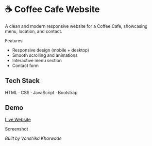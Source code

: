 # ☕ Coffee Cafe Website

A clean and modern responsive website for a Coffee Cafe, showcasing menu, location, and contact.

 Features
- Responsive design (mobile + desktop)
- Smooth scrolling and animations
- Interactive menu section
- Contact form

## Tech Stack
HTML · CSS · JavaScript · Bootstrap

## Demo
[Live Website](https://vanshika10k.github.io/CoffeeCafe/)

 Screenshot




*Built by Vanshika Kharwade*
